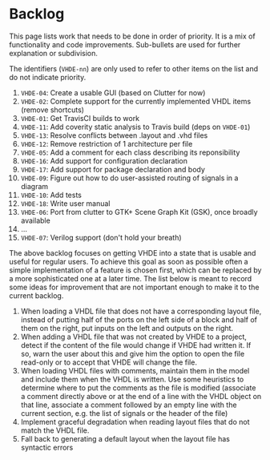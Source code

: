 # Backlog

This page lists work that needs to be done in order of priority. It is a mix of
functionality and code improvements. Sub-bullets are used for further
explanation or subdivision.

The identifiers (`VHDE-nn`) are only used to refer to other items on the list
and do not indicate priority.

1. `VHDE-04`: Create a usable GUI (based on Clutter for now)
1. `VHDE-02`: Complete support for the currently implemented VHDL items (remove shortcuts)
1. `VHDE-01`: Get TravisCI builds to work
1. `VHDE-11`: Add coverity static analysis to Travis build (deps on `VHDE-01`)
1. `VHDE-13`: Resolve conflicts between .layout and .vhd files
1. `VHDE-12`: Remove restriction of 1 architecture per file
1. `VHDE-05`: Add a comment for each class describing its reponsibility
1. `VHDE-16`: Add support for configuration declaration
1. `VHDE-17`: Add support for package declaration and body
1. `VHDE-09`: Figure out how to do user-assisted routing of signals in a diagram
1. `VHDE-10`: Add tests
1. `VHDE-18`: Write user manual
1. `VHDE-06`: Port from clutter to GTK+ Scene Graph Kit (GSK), once broadly available
1. ...
1. `VHDE-07`: Verilog support (don't hold your breath)

The above backlog focuses on getting VHDE into a state that is usable and
useful for regular users. To achieve this goal as soon as possible often a
simple implementation of a feature is chosen first, which can be replaced by a
more sophisticated one at a later time. The list below is meant to record some
ideas for improvement that are not important enough to make it to the current
backlog.

1. When loading a VHDL file that does not have a corresponding layout file,
   instead of putting half of the ports on the left side of a block and half of
   them on the right, put inputs on the left and outputs on the right.
1. When adding a VHDL file that was not created by VHDE to a project, detect if
   the content of the file would change if VHDE had written it. If so, warn the
   user about this and give him the option to open the file read-only or to
   accept that VHDE will change the file.
1. When loading VHDL files with comments, maintain them in the model and
   include them when the VHDL is written. Use some heuristics to determine
   where to put the comments as the file is modified (associate a comment
   directly above or at the end of a line with the VHDL object on that line,
   associate a comment followed by an empty line with the current section, e.g.
   the list of signals or the header of the file)
1. Implement graceful degradation when reading layout files that do not match
   the VHDL file. 
1. Fall back to generating a default layout when the layout file has syntactic
   errors
